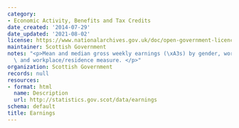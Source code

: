 ```yaml
---
category:
- Economic Activity, Benefits and Tax Credits
date_created: '2014-07-29'
date_updated: '2021-08-02'
license: https://www.nationalarchives.gov.uk/doc/open-government-licence/version/3/
maintainer: Scottish Government
notes: "<p>Mean and median gross weekly earnings (\xA3s) by gender, working pattern\
  \ and workplace/residence measure. </p>"
organization: Scottish Government
records: null
resources:
- format: html
  name: Description
  url: http://statistics.gov.scot/data/earnings
schema: default
title: Earnings
---
```


